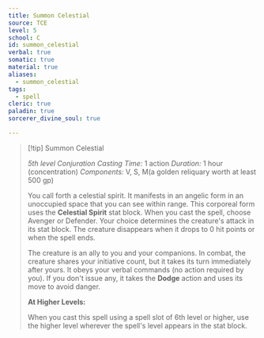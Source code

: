 ```yaml
---
title: Summon Celestial
source: TCE
level: 5
school: C
id: summon_celestial
verbal: true
somatic: true
material: true
aliases:
  - summon_celestial
tags:
  - spell
cleric: true
paladin: true
sorcerer_divine_soul: true

---
```

>[!tip] Summon Celestial
>
> *5th level Conjuration*
> *Casting Time:* 1 action
> *Duration:* 1 hour (concentration)
> *Components:* V, S, M(a golden reliquary worth at least 500 gp)
>
>You call forth a celestial spirit. It manifests in an angelic form in an unoccupied space that you can see within range. This corporeal form uses the **Celestial Spirit** stat block. When you cast the spell, choose Avenger or Defender. Your choice determines the creature's attack in its stat block. The creature disappears when it drops to 0 hit points or when the spell ends.
>
>The creature is an ally to you and your companions. In combat, the creature shares your initiative count, but it takes its turn immediately after yours. It obeys your verbal commands (no action required by you). If you don't issue any, it takes the **Dodge** action and uses its move to avoid danger.
>
>**At Higher Levels:**
>
>When you cast this spell using a spell slot of 6th level or higher, use the higher level wherever the spell's level appears in the stat block.
>

